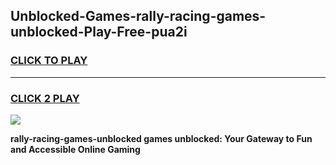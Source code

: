 
## Unblocked-Games-rally-racing-games-unblocked-Play-Free-pua2i
<h3>
<a href="https://premium76.site?title=rally-racing-games-unblocked&ref=23A">CLICK TO PLAY</a></h3>
<hr>

<h3>
<a href="https://premium76.site?title=rally-racing-games-unblocked&ref=23A">CLICK 2 PLAY</a>
  
</h3>

<a href="https://premium76.site?title=rally-racing-games-unblocked&ref=23A"><img src="https://clearcache.store/games.png"></a>


**rally-racing-games-unblocked games unblocked: Your Gateway to Fun and Accessible Online Gaming**

